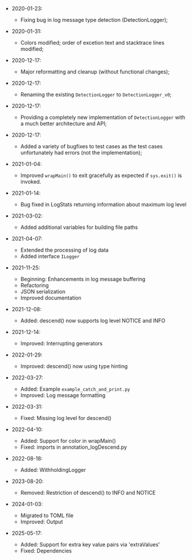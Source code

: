 
* 2020-01-23:
	* Fixing bug in log message type detection (DetectionLogger);

* 2020-01-31:
	* Colors modified; order of excetion text and stacktrace lines modified;

* 2020-12-17:
	* Major reformatting and cleanup (without functional changes);

* 2020-12-17:
	* Renaming the existing `DetectionLogger` to `DetectionLogger_v0`;

* 2020-12-17:
	* Providing a completely new implementation of `DetectionLogger` with a much better architecture and API;

* 2020-12-17:
	* Added a variety of bugfixes to test cases as the test cases unfortunately had errors (not the implementation);

* 2021-01-04:
	* Improved `wrapMain()` to exit gracefully as expected if `sys.exit()` is invoked.

* 2021-01-14:
	* Bug fixed in LogStats returning information about maximum log level

* 2021-03-02:
	* Added additional variables for building file paths

* 2021-04-07:
	* Extended the processing of log data
	* Added interface `ILogger`

* 2021-11-25:
	* Beginning: Enhancements in log message buffering
	* Refactoring
	* JSON serialization
	* Improved documentation

* 2021-12-08:
	* Added: descend() now supports log level NOTICE and INFO

* 2021-12-14:
	* Improved: Interrupting generators

* 2022-01-29:
	* Improved: descend() now using type hinting

* 2022-03-27:
	* Added: Example `example_catch_and_print.py`
	* Improved: Log message formatting

* 2022-03-31:
	* Fixed: Missing log level for descend()

* 2022-04-10:
	* Added: Support for color in wrapMain()
	* Fixed: imports in annotation_logDescend.py

* 2022-08-18:
	* Added: WithholdingLogger

* 2023-08-20:
	* Removed: Restriction of descend() to INFO and NOTICE

* 2024-01-03:
	* Migrated to TOML file
	* Improved: Output

* 2025-05-17:
	* Added: Support for extra key value pairs via 'extraValues'
	* Fixed: Dependencies

